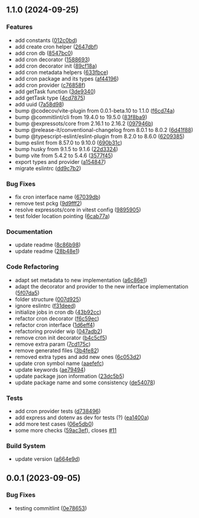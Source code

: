 

## 1.1.0 (2024-09-25)


### Features

* add constants ([012c0bd](https://github.com/LhonRafaat/expressots-cron/commit/012c0bd5aa1c305be4deb70a071bca8b3e45f71d))
* add create cron helper ([2647dbf](https://github.com/LhonRafaat/expressots-cron/commit/2647dbf81a213fa4ff67562608b96b67f233753a))
* add cron db ([8547bc0](https://github.com/LhonRafaat/expressots-cron/commit/8547bc00d5d41293e56608941755a93f3b45cd89))
* add cron decorator ([1588693](https://github.com/LhonRafaat/expressots-cron/commit/1588693b4cf72b971a07681b436cf06c9ffe79fd))
* add cron decorator init ([89cf18a](https://github.com/LhonRafaat/expressots-cron/commit/89cf18aae0979b4c553ffd0f5fe22578d8a3ba48))
* add cron metadata helpers ([633fbce](https://github.com/LhonRafaat/expressots-cron/commit/633fbcee62fb070c208e600add0569f9a438d3a7))
* add cron package and its types ([af44196](https://github.com/LhonRafaat/expressots-cron/commit/af4419630bdc00a42787f30734abd51a6143dca3))
* add cron provider ([c76858f](https://github.com/LhonRafaat/expressots-cron/commit/c76858f8305cb88b51fbe6ce68a7c4d20def4220))
* add getTask function ([3de9340](https://github.com/LhonRafaat/expressots-cron/commit/3de93407a3b62b2580a91feb17270e39e31e8fe8))
* add getTask type ([4cd7875](https://github.com/LhonRafaat/expressots-cron/commit/4cd787525124b7dd66f5685667e92e89d816b702))
* add uuid ([7a58d98](https://github.com/LhonRafaat/expressots-cron/commit/7a58d98b6296f375926221143866d30201d33561))
* bump @codecov/vite-plugin from 0.0.1-beta.10 to 1.1.0 ([f6cd74a](https://github.com/LhonRafaat/expressots-cron/commit/f6cd74aad8c253843413bc161da95d57f915f28b))
* bump @commitlint/cli from 19.4.0 to 19.5.0 ([83f8ba9](https://github.com/LhonRafaat/expressots-cron/commit/83f8ba90215936ddb2d58cc00e0098fc1fc5e9af))
* bump @expressots/core from 2.16.1 to 2.16.2 ([097946b](https://github.com/LhonRafaat/expressots-cron/commit/097946b4bc306bcd7e5de2a8c4ce848d59d504c3))
* bump @release-it/conventional-changelog from 8.0.1 to 8.0.2 ([6d41f88](https://github.com/LhonRafaat/expressots-cron/commit/6d41f88eaedc2a6bd06df54a53443b783471ed6f))
* bump @typescript-eslint/eslint-plugin from 8.2.0 to 8.6.0 ([6209385](https://github.com/LhonRafaat/expressots-cron/commit/6209385ef3620caed2b0db05b0162ee8ba6ccd68))
* bump eslint from 8.57.0 to 9.10.0 ([690b31c](https://github.com/LhonRafaat/expressots-cron/commit/690b31c6417d8bd66e5a112840d46ed56a631f72))
* bump husky from 9.1.5 to 9.1.6 ([22d3324](https://github.com/LhonRafaat/expressots-cron/commit/22d3324232715ae8227b44a3522cdc8f0b1a4f4e))
* bump vite from 5.4.2 to 5.4.6 ([3577f45](https://github.com/LhonRafaat/expressots-cron/commit/3577f455ac283144186b569cb7d8978250ae5fce))
* export types and provider ([a154847](https://github.com/LhonRafaat/expressots-cron/commit/a15484706ebd4e36fb8d3aeb0d811227793cb089))
* migrate eslintrc ([dd9c7b2](https://github.com/LhonRafaat/expressots-cron/commit/dd9c7b24701959f2ae4ddc3a45dcf648f83310fe))


### Bug Fixes

* fix cron interface name ([67039db](https://github.com/LhonRafaat/expressots-cron/commit/67039dbc97481dde451a7011a97521f21eb69cd5))
* remove test pckg ([9d9fff2](https://github.com/LhonRafaat/expressots-cron/commit/9d9fff20c58bb307807e264a81478eaebfead2ef))
* resolve expressots/core in vitest config ([9895905](https://github.com/LhonRafaat/expressots-cron/commit/98959054194a3e917bd626df5f9ab49db441a83f))
* test folder location pointing ([6cab77a](https://github.com/LhonRafaat/expressots-cron/commit/6cab77a19e66a1c8322f71cf43bca89804e99aa4))


### Documentation

* update readme ([8c86b98](https://github.com/LhonRafaat/expressots-cron/commit/8c86b9844e43fb188da34c635786a5462ff65f48))
* update readme ([28b48e1](https://github.com/LhonRafaat/expressots-cron/commit/28b48e15989ec6594cbd913267e4eb5b8a4089cc))


### Code Refactoring

* adapt set metadata to new implementation ([a6c86e1](https://github.com/LhonRafaat/expressots-cron/commit/a6c86e1e72e40ad0cf49744f626e0be1b9b716d2))
* adapt the decorator and provider to the new inferface implementation ([5f07da5](https://github.com/LhonRafaat/expressots-cron/commit/5f07da596d119b552860228a55fd41aa3ac9b022))
* folder structure ([007d925](https://github.com/LhonRafaat/expressots-cron/commit/007d925537be172d9365d7f2c3cde52799db8a9c))
* ignore eslintrc ([f31deed](https://github.com/LhonRafaat/expressots-cron/commit/f31deed0f35f4eef1ead25162516c0f3ddfb2617))
* initialize jobs in cron db ([43b92cc](https://github.com/LhonRafaat/expressots-cron/commit/43b92ccf51a6c52fd3ffab45c20c240cd7aeefdd))
* refactor cron decorator ([f6c59ec](https://github.com/LhonRafaat/expressots-cron/commit/f6c59ec9f6e1723305de8daf86d0fbc9d97013f3))
* refactor cron interface ([1d6eff4](https://github.com/LhonRafaat/expressots-cron/commit/1d6eff48a67bdb46ded249fb10e4cdd84bdcd8f8))
* refactoring provider wip ([047adb2](https://github.com/LhonRafaat/expressots-cron/commit/047adb2a8a6763afee252f565eb2f79ad7a308a3))
* remove cron init decorator ([b4c5cf5](https://github.com/LhonRafaat/expressots-cron/commit/b4c5cf5bd99cd2e8b10137fc74f448d3594297e5))
* remove extra param ([7cd175c](https://github.com/LhonRafaat/expressots-cron/commit/7cd175ca150df28d0713b09975fed87892b4bd71))
* remove generated files ([3b4fe82](https://github.com/LhonRafaat/expressots-cron/commit/3b4fe82ee4c0220f260fb70d76cd9855b1a89503))
* removed extra types and add new ones ([6c053d2](https://github.com/LhonRafaat/expressots-cron/commit/6c053d2836cac872099b6dc6b8abc504c25b8914))
* update cron symbol name ([aaefefc](https://github.com/LhonRafaat/expressots-cron/commit/aaefefc4f0445539fc122f6a43be7efba43b17e5))
* update keywords ([ae79494](https://github.com/LhonRafaat/expressots-cron/commit/ae7949463365b9259672691660f09445be860780))
* update package json information ([23dc5b5](https://github.com/LhonRafaat/expressots-cron/commit/23dc5b56062b261a52be4c0fc6f66fc71a4da8c4))
* update package name and some consistency ([de54078](https://github.com/LhonRafaat/expressots-cron/commit/de540789900e91c3995c853d2b429ebcc0cf71dd))


### Tests

* add cron provider tests ([d738496](https://github.com/LhonRafaat/expressots-cron/commit/d7384966ada4325f7b7f319bd6bc0533bffa631d))
* add express and dotenv as dev for tests (?) ([ea1400a](https://github.com/LhonRafaat/expressots-cron/commit/ea1400a54e2f6687dd9301adf2d6e98c775662bc))
* add more test cases ([06e5db0](https://github.com/LhonRafaat/expressots-cron/commit/06e5db01dd0747b031bc63defab314b6ab0144ef))
* some more checks ([59ac3ef](https://github.com/LhonRafaat/expressots-cron/commit/59ac3ef9af322694273ee5c6a881802929c10a6e)), closes [#11](https://github.com/LhonRafaat/expressots-cron/issues/11)


### Build System

* update version ([a664e9d](https://github.com/LhonRafaat/expressots-cron/commit/a664e9d337282ce516a9e42c7d3712176b4be06c))

## 0.0.1 (2023-09-05)


### Bug Fixes

* testing commitlint ([0e78653](https://github.com/expressots/<<repo_name>>/commit/0e786539402f69fdca3fe5b684d850e523db7698))
